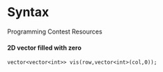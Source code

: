 # Syntax
Programming Contest Resources

#### 2D vector filled with zero

```
vector<vector<int>> vis(row,vector<int>(col,0));
```
